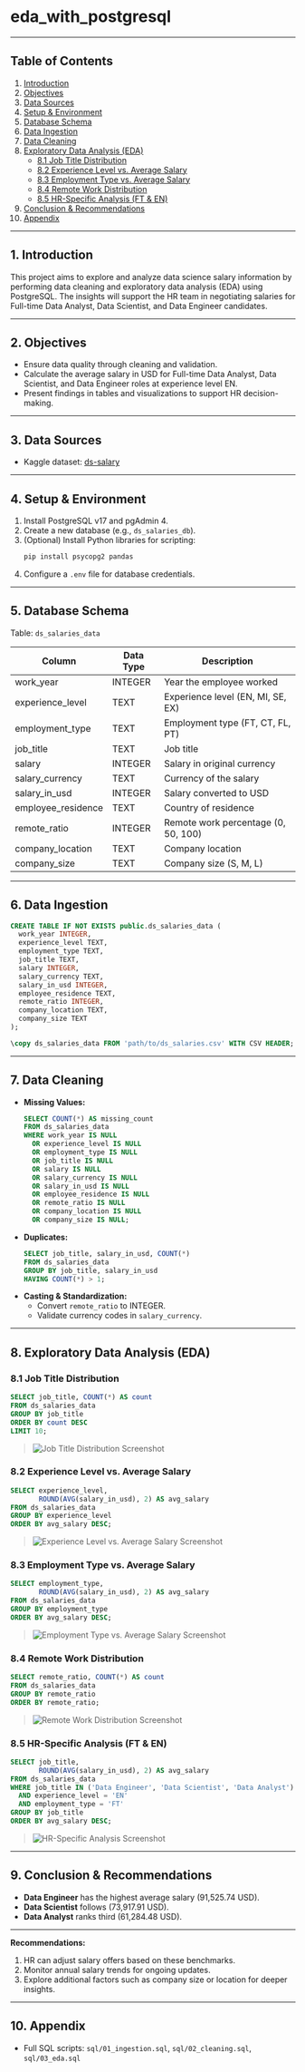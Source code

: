 # eda_with_postgresql

---

## Table of Contents
1. [Introduction](#1-introduction)
2. [Objectives](#2-objectives)
3. [Data Sources](#3-data-sources)
4. [Setup & Environment](#4-setup--environment)
5. [Database Schema](#5-database-schema)
6. [Data Ingestion](#6-data-ingestion)
7. [Data Cleaning](#7-data-cleaning)
8. [Exploratory Data Analysis (EDA)](#8-exploratory-data-analysis-eda)
   - [8.1 Job Title Distribution](#81-job-title-distribution)
   - [8.2 Experience Level vs. Average Salary](#82-experience-level-vs-average-salary)
   - [8.3 Employment Type vs. Average Salary](#83-employment-type-vs-average-salary)
   - [8.4 Remote Work Distribution](#84-remote-work-distribution)
   - [8.5 HR-Specific Analysis (FT & EN)](#85-hr-specific-analysis-ft--en)
9. [Conclusion & Recommendations](#9-conclusion--recommendations)
10. [Appendix](#10-appendix)

---

## 1. Introduction
This project aims to explore and analyze data science salary information by performing data cleaning and exploratory data analysis (EDA) using PostgreSQL. The insights will support the HR team in negotiating salaries for Full-time Data Analyst, Data Scientist, and Data Engineer candidates.

---

## 2. Objectives
- Ensure data quality through cleaning and validation.
- Calculate the average salary in USD for Full-time Data Analyst, Data Scientist, and Data Engineer roles at experience level EN.
- Present findings in tables and visualizations to support HR decision-making.

---

## 3. Data Sources
- Kaggle dataset: [ds-salary](https://www.kaggle.com/datasets/hoangphihung44/ds-salary)

---

## 4. Setup & Environment
1. Install PostgreSQL v17 and pgAdmin 4.
2. Create a new database (e.g., `ds_salaries_db`).
3. (Optional) Install Python libraries for scripting:
   ```bash
   pip install psycopg2 pandas
   ```
4. Configure a `.env` file for database credentials.

---

## 5. Database Schema
Table: `ds_salaries_data`

| Column              | Data Type | Description                         |
| ------------------- | --------- | ----------------------------------- |
| work_year           | INTEGER   | Year the employee worked            |
| experience_level    | TEXT      | Experience level (EN, MI, SE, EX)   |
| employment_type     | TEXT      | Employment type (FT, CT, FL, PT)    |
| job_title           | TEXT      | Job title                           |
| salary              | INTEGER   | Salary in original currency         |
| salary_currency     | TEXT      | Currency of the salary              |
| salary_in_usd       | INTEGER   | Salary converted to USD             |
| employee_residence  | TEXT      | Country of residence                |
| remote_ratio        | INTEGER   | Remote work percentage (0, 50, 100) |
| company_location    | TEXT      | Company location                    |
| company_size        | TEXT      | Company size (S, M, L)              |

---

## 6. Data Ingestion
```sql
CREATE TABLE IF NOT EXISTS public.ds_salaries_data (
  work_year INTEGER,
  experience_level TEXT,
  employment_type TEXT,
  job_title TEXT,
  salary INTEGER,
  salary_currency TEXT,
  salary_in_usd INTEGER,
  employee_residence TEXT,
  remote_ratio INTEGER,
  company_location TEXT,
  company_size TEXT
);

\copy ds_salaries_data FROM 'path/to/ds_salaries.csv' WITH CSV HEADER;
```

---

## 7. Data Cleaning
- **Missing Values:**
  ```sql
  SELECT COUNT(*) AS missing_count
  FROM ds_salaries_data
  WHERE work_year IS NULL
    OR experience_level IS NULL
    OR employment_type IS NULL
    OR job_title IS NULL
    OR salary IS NULL
    OR salary_currency IS NULL
    OR salary_in_usd IS NULL
    OR employee_residence IS NULL
    OR remote_ratio IS NULL
    OR company_location IS NULL
    OR company_size IS NULL;
  ```
- **Duplicates:**
  ```sql
  SELECT job_title, salary_in_usd, COUNT(*)
  FROM ds_salaries_data
  GROUP BY job_title, salary_in_usd
  HAVING COUNT(*) > 1;
  ```
- **Casting & Standardization:**
  - Convert `remote_ratio` to INTEGER.
  - Validate currency codes in `salary_currency`.

---

## 8. Exploratory Data Analysis (EDA)

### 8.1 Job Title Distribution
```sql
SELECT job_title, COUNT(*) AS count
FROM ds_salaries_data
GROUP BY job_title
ORDER BY count DESC
LIMIT 10;
```
> ![Job Title Distribution Screenshot](screenshots/job_title_distribution.jpg)

### 8.2 Experience Level vs. Average Salary
```sql
SELECT experience_level,
       ROUND(AVG(salary_in_usd), 2) AS avg_salary
FROM ds_salaries_data
GROUP BY experience_level
ORDER BY avg_salary DESC;
```
> ![Experience Level vs. Average Salary Screenshot](screenshots/experience_level_vs_average_salary.jpg)

### 8.3 Employment Type vs. Average Salary
```sql
SELECT employment_type,
       ROUND(AVG(salary_in_usd), 2) AS avg_salary
FROM ds_salaries_data
GROUP BY employment_type
ORDER BY avg_salary DESC;
```
> ![Employment Type vs. Average Salary Screenshot](screenshots/employment_type_vs_average_salary.jpg)

### 8.4 Remote Work Distribution
```sql
SELECT remote_ratio, COUNT(*) AS count
FROM ds_salaries_data
GROUP BY remote_ratio
ORDER BY remote_ratio;
```
> ![Remote Work Distribution Screenshot](screenshots/remote_work_distribution.jpg)

### 8.5 HR-Specific Analysis (FT & EN)
```sql
SELECT job_title,
       ROUND(AVG(salary_in_usd), 2) AS avg_salary
FROM ds_salaries_data
WHERE job_title IN ('Data Engineer', 'Data Scientist', 'Data Analyst')
  AND experience_level = 'EN'
  AND employment_type = 'FT'
GROUP BY job_title
ORDER BY avg_salary DESC;
```
> ![HR-Specific Analysis Screenshot](screenshots/hr_specific_analysis.jpg)


---

## 9. Conclusion & Recommendations
- **Data Engineer** has the highest average salary (91,525.74 USD).
- **Data Scientist** follows (73,917.91 USD).
- **Data Analyst** ranks third (61,284.48 USD).

---

**Recommendations:**
1. HR can adjust salary offers based on these benchmarks.
2. Monitor annual salary trends for ongoing updates.
3. Explore additional factors such as company size or location for deeper insights.

---

## 10. Appendix
- Full SQL scripts: `sql/01_ingestion.sql`, `sql/02_cleaning.sql`, `sql/03_eda.sql`


